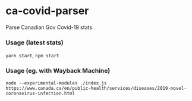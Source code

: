 # ca-covid-parser
Parse Canadian Gov Covid-19 stats.

### Usage (latest stats)
`yarn start`, `npm start`

### Usage (eg. with Wayback Machine)
```
node --experimental-modules ./index.js https://www.canada.ca/en/public-health/services/diseases/2019-novel-coronavirus-infection.html
```
